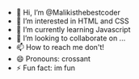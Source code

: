 - 👋 Hi, I’m @Malikisthebestcoder
- 👀 I’m interested in HTML and CSS
- 🌱 I’m currently learning Javascript
- 💞️ I’m looking to collaborate on ...
- 📫 How to reach me don't!
- 😄 Pronouns: crossant
- ⚡ Fun fact: im fun

<!---
Malikisthebestcoder/Malikisthebestcoder is a ✨ special ✨ repository because its `README.md` (this file) appears on your GitHub profile.
You can click the Preview link to take a look at your changes.
--->

